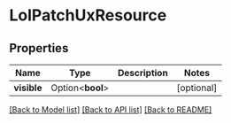 # LolPatchUxResource

## Properties

Name | Type | Description | Notes
------------ | ------------- | ------------- | -------------
**visible** | Option<**bool**> |  | [optional]

[[Back to Model list]](../README.md#documentation-for-models) [[Back to API list]](../README.md#documentation-for-api-endpoints) [[Back to README]](../README.md)


